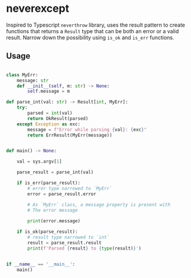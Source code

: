 # neverexcept

Inspired to Typescript `neverthrow` library, uses the result pattern to create functions that returns a `Result` type that can be both an error or a valid result.
Narrow down the possibility using `is_ok` and `is_err` functions.

## Usage

```python

class MyErr:
    message: str
    def __init__(self, m: str) -> None:
        self.message = m

def parse_int(val: str) -> Result[int, MyErr]:
    try:
        parsed = int(val)
        return OkResult(parsed)
    except Exception as exc:
        message = f"Error while parsing {val}: {exc}"
        return ErrResult(MyErr(message))


def main() -> None:

    val = sys.argv[1]

    parse_result = parse_int(val)

    if is_err(parse_result):
        # error type narrowed to `MyErr`
        error = parse_result.error

        # As `MyErr` class, a message property is present with
        # The error message
        
        print(error.message)

    if is_ok(parse_result):
        # result type narrowed to `int`
        result = parse_result.result
        print(f'Parsed {result} to {type(result)}')


if __name__ == '__main__':
    main()
```